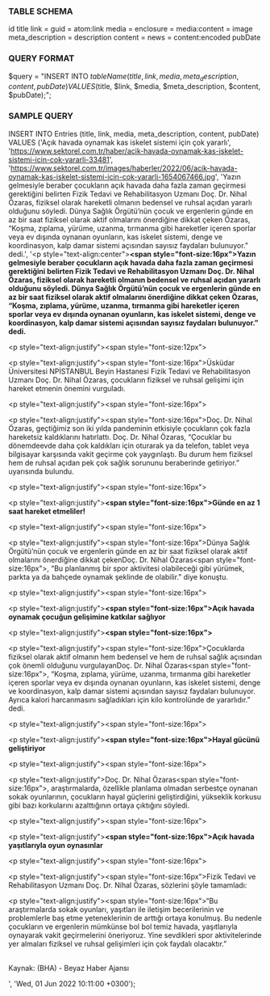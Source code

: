 ### TABLE SCHEMA

id
title
link = guid = atom:link
media = enclosure = media:content = image
meta_description = description
content = news = content:encoded
pubDate


### QUERY FORMAT

$query = "INSERT INTO $tableName
    (title, link, media, meta_description, content, pubDate) VALUES 
    ($title, $link, $media, $meta_description, $content, $pubDate);";


### SAMPLE QUERY

INSERT INTO Entries
    (title, link, media, meta_description, content, pubDate) VALUES
    ('Açık havada oynamak kas iskelet sistemi için çok yararlı', 'https://www.sektorel.com.tr/haber/acik-havada-oynamak-kas-iskelet-sistemi-icin-cok-yararli-33481', 'https://www.sektorel.com.tr/images/haberler/2022/06/acik-havada-oynamak-kas-iskelet-sistemi-icin-cok-yararli-1654067466.jpg', 'Yazın gelmesiyle beraber çocukların açık havada daha fazla zaman geçirmesi gerektiğini belirten Fizik Tedavi ve Rehabilitasyon Uzmanı Doç. Dr. Nihal Özaras, fiziksel olarak hareketli olmanın bedensel ve ruhsal açıdan yararlı olduğunu söyledi. Dünya Sağlık Örgütü’nün çocuk ve ergenlerin günde en az bir saat fiziksel olarak aktif olmalarını önerdiğine dikkat çeken Özaras, “Koşma, zıplama, yürüme, uzanma, tırmanma gibi hareketler içeren sporlar veya ev dışında oynanan oyunların, kas iskelet sistemi, denge ve koordinasyon, kalp damar sistemi açısından sayısız faydaları bulunuyor.” dedi.', '<p style=\"text-align:center\"><strong><span style=\"font-size:16px\">Yazın gelmesiyle beraber çocukların açık havada daha fazla zaman geçirmesi gerektiğini belirten Fizik Tedavi ve Rehabilitasyon Uzmanı Doç. Dr. Nihal Özaras, fiziksel olarak hareketli olmanın bedensel ve ruhsal açıdan yararlı olduğunu söyledi. Dünya Sağlık Örgütü’nün çocuk ve ergenlerin günde en az bir saat fiziksel olarak aktif olmalarını önerdiğine dikkat çeken Özaras, “Koşma, zıplama, yürüme, uzanma, tırmanma gibi hareketler içeren sporlar veya ev dışında oynanan oyunların, kas iskelet sistemi, denge ve koordinasyon, kalp damar sistemi açısından sayısız faydaları bulunuyor.” dedi.</span></strong></p> <p style=\"text-align:justify\"><span style=\"font-size:12px\"></span></p><p style=\"text-align:justify\"><span style=\"font-size:16px\">Üsküdar Üniversitesi NPİSTANBUL Beyin Hastanesi Fizik Tedavi ve Rehabilitasyon Uzmanı Doç. Dr. Nihal Özaras, çocukların fiziksel ve ruhsal gelişimi için hareket etmenin önemini vurguladı.</span></p><p style=\"text-align:justify\"><span style=\"font-size:16px\"></span></p><p style=\"text-align:justify\"><span style=\"font-size:16px\">Doç. Dr. Nihal Özaras, geçtiğimiz son iki yılda pandeminin etkisiyle çocukların çok fazla hareketsiz kaldıklarını hatırlattı. Doç. Dr. Nihal Özaras, “Çocuklar bu dönemdeevde daha çok kaldıkları için oturarak ya da telefon, tablet veya bilgisayar karşısında vakit geçirme çok yaygınlaştı. Bu durum hem fiziksel hem de ruhsal açıdan pek çok sağlık sorununu beraberinde getiriyor.” uyarısında bulundu.</span></p><p style=\"text-align:justify\"><span style=\"font-size:16px\"></span></p><p style=\"text-align:justify\"><strong><span style=\"font-size:16px\">Günde en az 1 saat hareket etmeliler!</span></strong></p><p style=\"text-align:justify\"><span style=\"font-size:16px\"></span></p><p style=\"text-align:justify\"><span style=\"font-size:16px\">Dünya Sağlık Örgütü’nün çocuk ve ergenlerin günde en az bir saat fiziksel olarak aktif olmalarını önerdiğine dikkat çeken</span>Doç. Dr. Nihal Özaras<span style=\"font-size:16px\">, “Bu planlanmış bir spor aktivitesi olabileceği gibi yürümek, parkta ya da bahçede oynamak şeklinde de olabilir.” diye konuştu.</span></p><p style=\"text-align:justify\"><span style=\"font-size:16px\"></span></p><p style=\"text-align:justify\"><strong><span style=\"font-size:16px\">Açık havada oynamak çocuğun gelişimine katkılar sağlıyor</span></strong></p><p style=\"text-align:justify\"><strong><span style=\"font-size:16px\"></span></strong></p><p style=\"text-align:justify\"><span style=\"font-size:16px\">Çocuklarda fiziksel olarak aktif olmanın hem bedensel ve hem de ruhsal sağlık açısından çok önemli olduğunu vurgulayan</span>Doç. Dr. Nihal Özaras<span style=\"font-size:16px\">, “Koşma, zıplama, yürüme, uzanma, tırmanma gibi hareketler içeren sporlar veya ev dışında oynanan oyunların, kas iskelet sistemi, denge ve koordinasyon, kalp damar sistemi açısından sayısız faydaları bulunuyor. Ayrıca kalori harcanmasını sağladıkları için kilo kontrolünde de yararlıdır.” dedi.</span></p><p style=\"text-align:justify\"><span style=\"font-size:16px\"></span></p><p style=\"text-align:justify\"><strong><span style=\"font-size:16px\">Hayal gücünü geliştiriyor</span></strong></p><p style=\"text-align:justify\"><span style=\"font-size:16px\"></span></p><p style=\"text-align:justify\">Doç. Dr. Nihal Özaras<span style=\"font-size:16px\">, araştırmalarda, özellikle planlama olmadan serbestçe oynanan sokak oyunlarının, çocukların hayal güçlerini geliştirdiğini, yükseklik korkusu gibi bazı korkularını azalttığının ortaya çıktığını söyledi.</span></p><p style=\"text-align:justify\"><span style=\"font-size:16px\"></span></p><p style=\"text-align:justify\"><strong><span style=\"font-size:16px\">Açık havada yaşıtlarıyla oyun oynasınlar</span></strong></p><p style=\"text-align:justify\"><span style=\"font-size:16px\"></span></p><p style=\"text-align:justify\"><span style=\"font-size:16px\">Fizik Tedavi ve Rehabilitasyon Uzmanı Doç. Dr. Nihal Özaras, sözlerini şöyle tamamladı:</span></p><p style=\"text-align:justify\"><span style=\"font-size:16px\">“Bu araştırmalarda sokak oyunları, yaşıtları ile iletişim becerilerinin ve problemlerle baş etme yeteneklerinin de arttığı ortaya konulmuş. Bu nedenle çocukların ve ergenlerin mümkünse bol bol temiz havada, yaşıtlarıyla oynayarak vakit geçirmelerini öneriyoruz. Yine sevdikleri spor aktivitelerinde yer almaları fiziksel ve ruhsal gelişimleri için çok faydalı olacaktır.”</span></p><p><br>Kaynak: (BHA) - Beyaz Haber Ajansı</p>', 'Wed, 01 Jun 2022 10:11:00 +0300');


